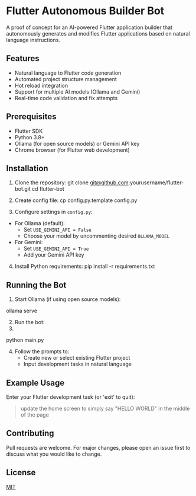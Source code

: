 # Flutter Autonomous Builder Bot

A proof of concept for an AI-powered Flutter application builder that autonomously generates and modifies Flutter applications based on natural language instructions.

## Features
- Natural language to Flutter code generation
- Automated project structure management
- Hot reload integration
- Support for multiple AI models (Ollama and Gemini)
- Real-time code validation and fix attempts

## Prerequisites
- Flutter SDK
- Python 3.8+
- Ollama (for open source models) or Gemini API key
- Chrome browser (for Flutter web development)

## Installation

1. Clone the repository:
git clone git@github.com:yourusername/flutter-bot.git
cd flutter-bot

2. Create config file:
cp config.py.template config.py

3. Configure settings in `config.py`:
- For Ollama (default):
  - Set `USE_GEMINI_API = False`
  - Choose your model by uncommenting desired `OLLAMA_MODEL`
- For Gemini:
  - Set `USE_GEMINI_API = True`
  - Add your Gemini API key

4. Install Python requirements:
pip install -r requirements.txt

## Running the Bot

1. Start Ollama (if using open source models):

ollama serve

2. Run the bot:
3. 
python main.py

4. Follow the prompts to:
   - Create new or select existing Flutter project
   - Input development tasks in natural language

## Example Usage

Enter your Flutter development task (or 'exit' to quit):
> update the home screen to simply say "HELLO WORLD" in the middle of the page

## Contributing

Pull requests are welcome. For major changes, please open an issue first to discuss what you would like to change.

## License

[MIT](https://choosealicense.com/licenses/mit/)

